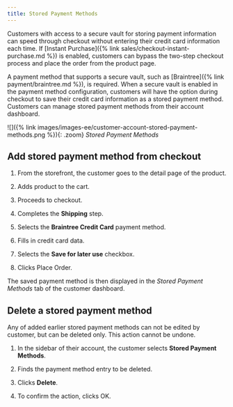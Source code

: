 ```yaml
---
title: Stored Payment Methods
---
```


Customers with access to a secure vault for storing payment information can speed through checkout without entering their credit card information each time. If [Instant Purchase]({% link sales/checkout-instant-purchase.md %}) is enabled, customers can bypass the two-step checkout process and place the order from the product page.

A payment method that supports a secure vault, such as [Braintree]({% link payment/braintree.md %}), is required. When a secure vault is enabled in the payment method configuration, customers will have the option during checkout to save their credit card information as a stored payment method. Customers can manage stored payment methods from their account dashboard.

![]({% link images/images-ee/customer-account-stored-payment-methods.png %}){: .zoom}
_Stored Payment Methods_

## Add stored payment method from checkout

1. From the storefront, the customer goes to the detail page of the product.

1. Adds product to the cart.

1. Proceeds to checkout.

1. Completes the **Shipping** step.

1. Selects the **Braintree Credit Card** payment method.

1. Fills in credit card data.

1. Selects the **Save for later use** checkbox.

1. Clicks <span class="btn">Place Order</span>.

The saved payment method is then displayed in the _Stored Payment Methods_ tab of the customer dashboard.

## Delete a stored payment method

Any of added earlier stored payment methods can not be edited by customer, but can be deleted only. This action cannot be undone.

1. In the sidebar of their account, the customer selects **Stored Payment Methods**.

1. Finds the payment method entry to be deleted.

1. Clicks **Delete**.

1. To confirm the action, clicks <span class="btn">OK<span>.
